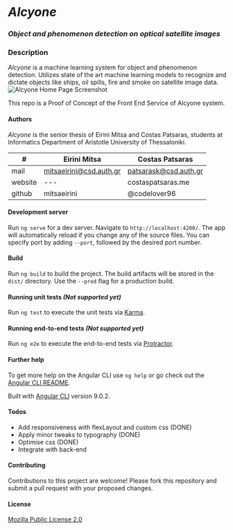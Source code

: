 # *Alcyone*

### *Object and phenomenon detection on optical satellite images*

### Description

*Alcyone* is a machine learning system for object and phenomenon detection. Utilizes state of the art machine learning
models to recognize and dictate objects like ships, oil spills, fire and smoke on satellite image data.
![Alcyone Home Page Screenshot](https://github.com/codelover96/Alcyone-Object-Phenomenon-Detection-System/blob/master/screenshot.PNG)

This repo is a Proof of Concept of the Front End Service of Alcyone system. 

#### Authors

*Alcyone* is the senior thesis of Eirini Mitsa and Costas Patsaras, students at Informatics Department of Aristotle
University of Thessaloniki.

| # | Eirini Mitsa | Costas Patsaras |
| ------------ | ------------ | ------------ |
| mail | mitsaeirini@csd.auth.gr | patsarask@csd.auth.gr |
| website |---| costaspatsaras.me |
| github | mitsaeirini | @codelover96 |
#### Development server

Run `ng serve` for a dev server. Navigate to `http://localhost:4200/`. The app will automatically reload if you change
any of the source files. You can specify port by adding `--port`, followed by the desired port number.

#### Build

Run `ng build` to build the project. The build artifacts will be stored in the `dist/` directory. Use the `--prod` flag
for a production build.

#### Running unit tests *(Not supported yet)*

Run `ng test` to execute the unit tests via [Karma](https://karma-runner.github.io).

#### Running end-to-end tests *(Not supported yet)*

Run `ng e2e` to execute the end-to-end tests via [Protractor](http://www.protractortest.org/).

#### Further help

To get more help on the Angular CLI use `ng help` or go check out
the [Angular CLI README](https://github.com/angular/angular-cli/blob/master/README.md).

Built with [Angular CLI](https://github.com/angular/angular-cli) version 9.0.2.

#### Todos
* Add responsiveness with flexLayout and custom css (DONE)
* Apply minor tweaks to typography (DONE)
* Optimise css (DONE)
* Integrate with back-end

#### Contributing
Contributions to this project are welcome! Please fork this repository and submit a pull request with your proposed changes.

#### License
[Mozilla Public License 2.0](https://choosealicense.com/licenses/mpl-2.0/)
